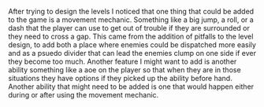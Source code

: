 After trying to design the levels I noticed that one thing that could be added to the game is a movement mechanic. Something like a big jump, a roll, or a dash that the player can use to get out of trouble if they are surrounded or they need to cross a gap. This came from the addition of pitfalls to the level design, to add both a place where enemies could be dispatched more easily and as a psuedo divider that can lead the enemies clump on one side if ever they become too much. Another feature I might want to add is another ability something like a aoe on the player so that when they are in those situations they have options if they picked up the ability before hand. Another ability that might need to be added is one that would happen either during or after using the movement mechanic.

